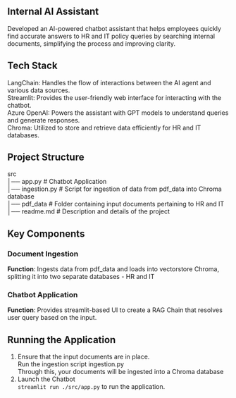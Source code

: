 ## Internal AI Assistant  
Developed an AI-powered chatbot assistant that helps employees quickly find accurate answers to HR and IT policy queries by searching internal documents, simplifying the process and improving clarity.

## Tech Stack  
LangChain: Handles the flow of interactions between the AI agent and various data sources.   
Streamlit: Provides the user-friendly web interface for interacting with the chatbot.   
Azure OpenAI: Powers the assistant with GPT models to understand queries and generate responses.   
Chroma: Utilized to store and retrieve data efficiently for HR and IT databases.

## Project Structure  
src  
│── app.py        # Chatbot Application  
│── ingestion.py  # Script for ingestion of data from pdf_data into Chroma database   
│── pdf_data      # Folder containing input documents pertaining to HR and IT  
│── readme.md     # Description and details of the project  

## Key Components  
### Document Ingestion
**Function**: Ingests data from pdf_data and loads into vectorstore Chroma, splitting it into two separate databases - HR and IT

### Chatbot Application  
**Function**: Provides streamlit-based UI to create a RAG Chain that resolves user query based on the input.

## Running the Application
1. Ensure that the input documents are in place.  
Run the ingestion script ingestion.py  
Through this, your documents will be ingested into a Chroma database  
2. Launch the Chatbot  
`streamlit run ./src/app.py` to run the application.


